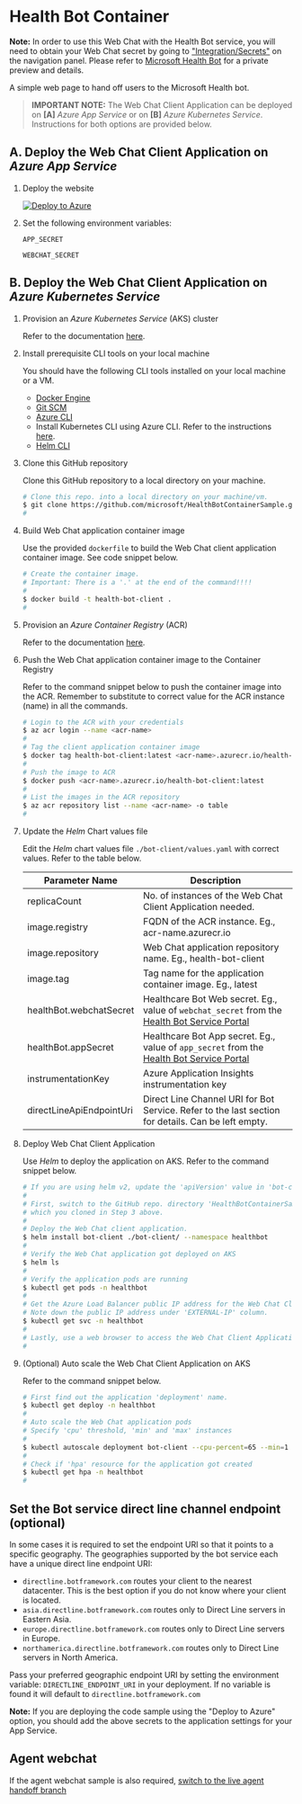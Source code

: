 # Health Bot Container

**Note:** In order to use this Web Chat with the Health Bot service, you will need to obtain your Web Chat secret by going to ["Integration/Secrets"](./secrets.png) on the navigation panel.
Please refer to [Microsoft Health Bot](https://www.microsoft.com/en-us/research/project/health-bot/) for a private preview and details.

A simple web page to hand off users to the Microsoft Health bot.

>**IMPORTANT NOTE:** The Web Chat Client Application can be deployed on **[A]** *Azure App Service* or on **[B]** *Azure Kubernetes Service*.  Instructions for both options are provided below.

## A. Deploy the Web Chat Client Application on *Azure App Service*

1. Deploy the website

   [![Deploy to Azure][Deploy Button]][Deploy Node/GetConversationMembers]

   [Deploy Button]: https://azuredeploy.net/deploybutton.png
   [Deploy Node/GetConversationMembers]: https://azuredeploy.net
 
2. Set the following environment variables:

   `APP_SECRET`

   `WEBCHAT_SECRET`

## B. Deploy the Web Chat Client Application on *Azure Kubernetes Service*

1. Provision an *Azure Kubernetes Service* (AKS) cluster

   Refer to the documentation [here](https://docs.microsoft.com/en-us/azure/aks/kubernetes-walkthrough-rm-template).

2. Install prerequisite CLI tools on your local machine

   You should have the following CLI tools installed on your local machine or a VM.

   - [Docker Engine](https://docs.docker.com/install/linux/docker-ce/ubuntu/)
   - [Git SCM](https://git-scm.com/book/en/v2/Getting-Started-Installing-Git)
   - [Azure CLI](https://docs.microsoft.com/en-us/cli/azure/install-azure-cli?view=azure-cli-latest)
   - Install Kubernetes CLI using Azure CLI. Refer to the instructions [here](https://docs.microsoft.com/en-us/azure/aks/kubernetes-walkthrough).
   - [Helm CLI](https://helm.sh/docs/intro/install/) 

3. Clone this GitHub repository

   Clone this GitHub repository to a local directory on your machine.

   ```bash
   # Clone this repo. into a local directory on your machine/vm.
   $ git clone https://github.com/microsoft/HealthBotContainerSample.git
   #
   ```

4. Build Web Chat application container image

   Use the provided `dockerfile` to build the Web Chat client application container image.  See code snippet below.

   ```bash
   # Create the container image.
   # Important: There is a '.' at the end of the command!!!!
   #
   $ docker build -t health-bot-client .
   #
   ```

5. Provision an *Azure Container Registry* (ACR)

   Refer to the documentation [here](https://docs.microsoft.com/en-us/azure/container-registry/container-registry-get-started-portal).

6. Push the Web Chat application container image to the Container Registry

   Refer to the command snippet below to push the container image into the ACR.  Remember to substitute to correct value for the ACR instance (name) in all the commands.

   ```bash
   # Login to the ACR with your credentials
   $ az acr login --name <acr-name>
   #
   # Tag the client application container image
   $ docker tag health-bot-client:latest <acr-name>.azurecr.io/health-bot-client:latest
   #
   # Push the image to ACR
   $ docker push <acr-name>.azurecr.io/health-bot-client:latest
   #
   # List the images in the ACR repository
   $ az acr repository list --name <acr-name> -o table
   #
   ```

7. Update the *Helm* Chart values file

   Edit the *Helm* chart values file `./bot-client/values.yaml` with correct values. Refer to the table below.

   Parameter Name | Description
   -------------- | -----------
   replicaCount | No. of instances of the Web Chat Client Application needed.
   image.registry | FQDN of the ACR instance.  Eg., acr-name.azurecr.io
   image.repository | Web Chat application repository name. Eg., health-bot-client
   image.tag | Tag name for the application container image.  Eg., latest
   healthBot.webchatSecret | Healthcare Bot Web secret.  Eg., value of `webchat_secret` from the [Health Bot Service Portal](https://us.healthbot.microsoft.com)
   healthBot.appSecret | Healthcare Bot App secret.  Eg., value of `app_secret` from the [Health Bot Service Portal](https://us.healthbot.microsoft.com)
   instrumentationKey | Azure Application Insights instrumentation key
   directLineApiEndpointUri | Direct Line Channel URI for Bot Service.  Refer to the last section for details.  Can be left empty.

8. Deploy Web Chat Client Application

   Use *Helm* to deploy the application on AKS. Refer to the command snippet below.

   ```bash
   # If you are using helm v2, update the 'apiVersion' value in 'bot-client/Chart.yaml' to v1.
   #
   # First, switch to the GitHub repo. directory 'HealthBotContainerSample'
   # which you cloned in Step 3 above.
   #
   # Deploy the Web Chat client application.
   $ helm install bot-client ./bot-client/ --namespace healthbot 
   #
   # Verify the Web Chat application got deployed on AKS
   $ helm ls
   #
   # Verify the application pods are running
   $ kubectl get pods -n healthbot
   #
   # Get the Azure Load Balancer public IP address for the Web Chat Client App
   # Note down the public IP address under 'EXTERNAL-IP' column.
   $ kubectl get svc -n healthbot
   #
   # Lastly, use a web browser to access the Web Chat Client Application
   #
   ```

9. (Optional) Auto scale the Web Chat Client Application on AKS

   Refer to the command snippet below.

   ```bash
   # First find out the application 'deployment' name.
   $ kubectl get deploy -n healthbot
   #
   # Auto scale the Web Chat application pods
   # Specify 'cpu' threshold, 'min' and 'max' instances
   #
   $ kubectl autoscale deployment bot-client --cpu-percent=65 --min=1 --max=10 -n healthbot
   #
   # Check if 'hpa' resource for the application got created
   $ kubectl get hpa -n healthbot
   #
   ```

## Set the Bot service direct line channel endpoint (optional)

In some cases it is required to set the endpoint URI so that it points to a specific geography. The geographies supported by the bot service each have a unique direct line endpoint URI:

- `directline.botframework.com` routes your client to the nearest datacenter. This is the best option if you do not know where your client is located.
- `asia.directline.botframework.com` routes only to Direct Line servers in Eastern Asia.
- `europe.directline.botframework.com` routes only to Direct Line servers in Europe.
- `northamerica.directline.botframework.com` routes only to Direct Line servers in North America.

Pass your preferred geographic endpoint URI by setting the environment variable: `DIRECTLINE_ENDPOINT_URI` in your deployment. If no variable is found it will default to `directline.botframework.com`

**Note:** If you are deploying the code sample using the "Deploy to Azure" option, you should add the above secrets to the application settings for your App Service. 

## Agent webchat
If the agent webchat sample is also required, [switch to the live agent handoff branch](https://github.com/Microsoft/HealthBotContainerSample/tree/live_agent_handoff)
